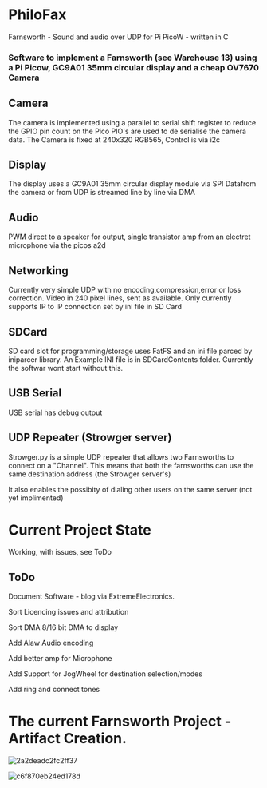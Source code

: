 # PhiloFax
Farnsworth - Sound and audio over UDP for Pi PicoW - written in C

### Software to implement a Farnsworth (see Warehouse 13) using a Pi Picow, GC9A01 35mm circular display and a cheap OV7670 Camera

## Camera
The camera is implemented using a parallel to serial shift register to reduce the GPIO pin count on the Pico
PIO's are used to de serialise the camera data. The Camera is fixed at 240x320 RGB565, Control is via i2c

## Display
The display uses a GC9A01 35mm circular display module via SPI
Datafrom the camera or from UDP is streamed line by line via DMA

## Audio
PWM direct to a speaker for output, single transistor amp from an electret microphone via the picos a2d

## Networking
Currently very simple UDP with no encoding,compression,error or loss correction. Video in 240 pixel lines, sent as available. 
Only currently supports IP to IP connection set by ini file in SD Card

## SDCard
SD card slot for programming/storage uses FatFS and an ini file parced by iniparcer library. An Example INI file is in SDCardContents folder. Currently the softwar wont start without this. 

## USB Serial 
USB serial has debug output

## UDP Repeater (Strowger server)
Strowger.py is a simple UDP repeater that allows two Farnsworths to connect on a "Channel". This means that both the farnsworths can use the same destination address (the Strowger server's) 

It also enables the possibity of dialing other users on the same server (not yet implimented) 

# Current Project State
  Working, with issues, see ToDo

## ToDo
Document Software - blog via ExtremeElectronics. 

Sort Licencing issues and attribution

Sort DMA 8/16 bit DMA to display

Add Alaw Audio encoding

Add better amp for Microphone

Add Support for JogWheel for destination selection/modes

Add ring and connect tones

# The current Farnsworth Project - Artifact Creation.

![2a2deadc2fc2ff37](https://github.com/ExtremeElectronics/PhiloFax/assets/102665314/86b3b2e3-a4dd-43d1-9928-bf8416e8bee0)


![c6f870eb24ed178d](https://github.com/ExtremeElectronics/PhiloFax/assets/102665314/91131192-dc36-4a74-999a-d2169781ccfb)

